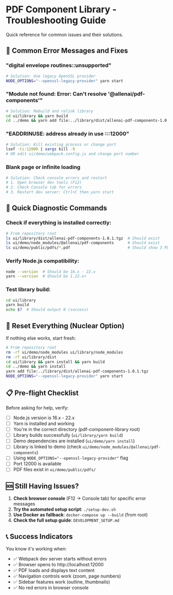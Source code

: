 # PDF Component Library - Troubleshooting Guide

Quick reference for common issues and their solutions.

## 🚨 Common Error Messages and Fixes

### "digital envelope routines::unsupported"
```bash
# Solution: Use legacy OpenSSL provider
NODE_OPTIONS="--openssl-legacy-provider" yarn start
```

### "Module not found: Error: Can't resolve '@allenai/pdf-components'"
```bash
# Solution: Rebuild and relink library
cd ui/library && yarn build
cd ../demo && yarn add file:../library/dist/allenai-pdf-components-1.0.1.tgz
```

### "EADDRINUSE: address already in use :::12000"
```bash
# Solution: Kill existing process or change port
lsof -ti:12000 | xargs kill -9
# OR edit ui/demo/webpack.config.js and change port number
```

### Blank page or infinite loading
```bash
# Solution: Check console errors and restart
# 1. Open browser dev tools (F12)
# 2. Check Console tab for errors
# 3. Restart dev server: Ctrl+C then yarn start
```

## 🔧 Quick Diagnostic Commands

### Check if everything is installed correctly:
```bash
# From repository root
ls ui/library/dist/allenai-pdf-components-1.0.1.tgz  # Should exist
ls ui/demo/node_modules/@allenai/pdf-components      # Should exist
ls ui/demo/public/pdfs/*.pdf                         # Should show 3 PDF files
```

### Verify Node.js compatibility:
```bash
node --version  # Should be 16.x - 22.x
yarn --version  # Should be 1.22.x+
```

### Test library build:
```bash
cd ui/library
yarn build
echo $?  # Should output 0 (success)
```

## 🔄 Reset Everything (Nuclear Option)

If nothing else works, start fresh:

```bash
# From repository root
rm -rf ui/demo/node_modules ui/library/node_modules
rm -rf ui/library/dist
cd ui/library && yarn install && yarn build
cd ../demo && yarn install
yarn add file:../library/dist/allenai-pdf-components-1.0.1.tgz
NODE_OPTIONS="--openssl-legacy-provider" yarn start
```

## 📋 Pre-flight Checklist

Before asking for help, verify:

- [ ] Node.js version is 16.x - 22.x
- [ ] Yarn is installed and working
- [ ] You're in the correct directory (pdf-component-library root)
- [ ] Library builds successfully (`ui/library/yarn build`)
- [ ] Demo dependencies are installed (`ui/demo/yarn install`)
- [ ] Library is linked to demo (check `ui/demo/node_modules/@allenai/pdf-components`)
- [ ] Using `NODE_OPTIONS="--openssl-legacy-provider"` flag
- [ ] Port 12000 is available
- [ ] PDF files exist in `ui/demo/public/pdfs/`

## 🆘 Still Having Issues?

1. **Check browser console** (F12 → Console tab) for specific error messages
2. **Try the automated setup script**: `./setup-dev.sh`
3. **Use Docker as fallback**: `docker-compose up --build` (from root)
4. **Check the full setup guide**: `DEVELOPMENT_SETUP.md`

## 📞 Success Indicators

You know it's working when:
- ✅ Webpack dev server starts without errors
- ✅ Browser opens to http://localhost:12000
- ✅ PDF loads and displays text content
- ✅ Navigation controls work (zoom, page numbers)
- ✅ Sidebar features work (outline, thumbnails)
- ✅ No red errors in browser console